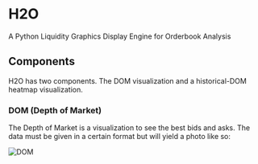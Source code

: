 # H2O
A Python Liquidity Graphics Display Engine for Orderbook Analysis

## Components
H2O has two components. The DOM visualization and a historical-DOM heatmap visualization.

### DOM (Depth of Market)
The Depth of Market is a visualization to see the best bids and asks. The data must be given in a certain format but will yield a photo like so:

![DOM](https://i.imgur.com/14Y41ML.png)